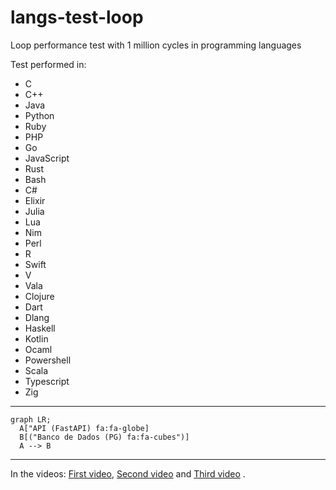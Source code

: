 # langs-test-loop
Loop performance test with 1 million cycles in programming languages

Test performed in: 
+ C
+ C++
+ Java
+ Python
+ Ruby
+ PHP
+ Go
+ JavaScript
+ Rust
+ Bash
+ C#
+ Elixir
+ Julia
+ Lua
+ Nim
+ Perl
+ R
+ Swift
+ V
+ Vala
+ Clojure
+ Dart
+ Dlang
+ Haskell
+ Kotlin
+ Ocaml
+ Powershell
+ Scala
+ Typescript
+ Zig

---

```mermaid
graph LR;
  A["API (FastAPI) fa:fa-globe]
  B[("Banco de Dados (PG) fa:fa-cubes")]
  A --> B
```

---

In the videos: [First video](https://youtu.be/spLIBqiv2Og), [Second video](https://youtu.be/KbWIFxUqjfc) and [Third video](https://youtu.be/M1CCb3XFccQ) .
